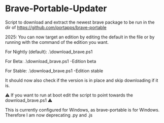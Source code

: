# Brave-Portable-Updater
Script to download and extract the newest brave package to be run in the dir of https://github.com/portapps/brave-portable


2025: You can now target an edition by editing the default in the file or by running with the command of the edition you want.

For Nightly (default):
.\download_brave.ps1

For Beta:
.\download_brave.ps1 -Edition beta

For Stable:
.\download_brave.ps1 -Edition stable

It should now also check if the version is in place and skip downloading if it is.

⚠ If you want to run at boot edit the script to point towards the download_brave.ps1 ⚠

This is currently configured for Windows, as brave-portable is for Windows. Therefore I am now deprecating .py and .js
